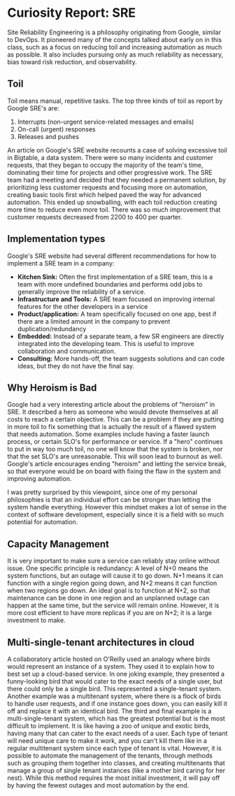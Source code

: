 # Curiosity Report: SRE

Site Reliability Engineering is a philosophy originating from Google, similar to DevOps. It pioneered many of the concepts talked about early on in this class, such as a focus on reducing toil and increasing automation as much as possible. It also includes pursuing only as much reliability as necessary, bias toward risk reduction, and observability.

## Toil

Toil means manual, repetitive tasks. The top three kinds of toil as report by Google SRE's are:
1. Interrupts (non-urgent service-related messages and emails)
2. On-call (urgent) responses
3. Releases and pushes

An article on Google's SRE website recounts a case of solving excessive toil in Bigtable, a data system. There were so many incidents and customer requests, that they began to occupy the majority of the team's time, dominating their time for projects and other progressive work. The SRE team had a meeting and decided that they needed a permanent solution, by prioritizing less customer requests and focusing more on automation, creating basic tools first which helped paved the way for advanced automation. This ended up snowballing, with each toil reduction creating more time to reduce even more toil. There was so much improvement that customer requests decreased from 2200 to 400 per quarter.

## Implementation types

Google's SRE website had several different recommendations for how to implement a SRE team in a company:

- **Kitchen Sink:** Often the first implementation of a SRE team, this is a team with more undefined boundaries and performs odd jobs to generally improve the reliability of a service.
- **Infrastructure and Tools:** A SRE team focused on improving internal features for the other developers in a service
- **Product/application:** A team specifically focused on one app, best if there are a limited amount in the company to prevent duplication/redundancy
- **Embedded:** Instead of a separate team, a few SR engineers are directly integrated into the developing team. This is useful to improve collaboration and communication.
- **Consulting:** More hands-off, the team suggests solutions and can code ideas, but they do not have the final say.

## Why Heroism is Bad

Google had a very interesting article about the problems of "heroism" in SRE. It described a hero as someone who would devote themselves at all costs to reach a certain objective. This can be a problem if they are putting in more toil to fix something that is actually the result of a flawed system that needs automation. Some examples include having a faster launch process, or certain SLO's for performance or service. If a "hero" continues to put in way too much toil, no one will know that the system is broken, nor that the set SLO's are unreasonable. This will soon lead to burnout as well. Google's article encourages ending "heroism" and letting the service break, so that everyone would be on board with fixing the flaw in the system and improving automation.

I was pretty surprised by this viewpoint, since one of my personal philosophies is that an individual effort can be stronger than letting the system handle everything. However this mindset makes a lot of sense in the context of software development, especially since it is a field with so much potential for automation. 

## Capacity Management

It is very important to make sure a service can reliably stay online without issue. One specific principle is redundancy: A level of N+0 means the system functions, but an outage will cause it to go down. N+1 means it can function with a single region going down, and N+2 means it can function when two regions go down. An ideal goal is to function at N+2, so that maintenance can be done in one region and an unplanned outage can happen at the same time, but the service will remain online. However, it is more cost efficient to have more replicas if you are on N+2; it is a large investment to make.

## Multi-single-tenant architectures in cloud

A collaboratory article hosted on O'Reilly used an analogy where birds would represent an instance of a system. They used it to explain how to best set up a cloud-based service. In one joking example, they presented a funny-looking bird that would cater to the exact needs of a single user, but there could only be a single bird. This represented a single-tenant system. Another example was a multitenant system, where there is a flock of birds to handle user requests, and if one instance goes down, you can easily kill it off and replace it with an identical bird. The third and final example is a multi-single-tenant system, which has the greatest potential but is the most difficult to implement. It is like having a zoo of unique and exotic birds, having many that can cater to the exact needs of a user. Each type of tenant will need unique care to make it work, and you can't kill them like in a regular multitenant system since each type of tenant is vital. However, it is possible to automate the management of the tenants, through methods such as grouping them together into classes, and creating multitenants that manage a group of single tenant instances (like a mother bird caring for her nest). While this method requires the most initial investment, it will pay off by having the fewest outages and most automation by the end.
